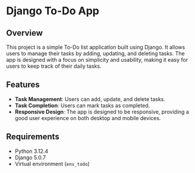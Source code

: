 # Django To-Do App

## Overview

This project is a simple To-Do list application built using Django. It allows users to manage their tasks by adding, updating, and deleting tasks. The app is designed with a focus on simplicity and usability, making it easy for users to keep track of their daily tasks.

## Features

- **Task Management**: Users can add, update, and delete tasks.
- **Task Completion**: Users can mark tasks as completed.
- **Responsive Design**: The app is designed to be responsive, providing a good user experience on both desktop and mobile devices.

## Requirements

- Python 3.12.4
- Django 5.0.7
- Virtual environment (`env_todo`)


